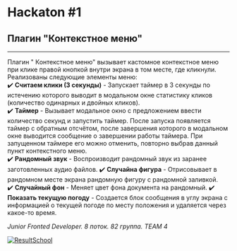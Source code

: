 # Hackaton #1
## Плагин "Контекстное меню"
____

Плагин " Контекстное меню" вызывает кастомное контекстное меню при клике правой кнопкой внутри экрана в том месте, где кликнули.    
Реализованы следующие элементы меню:    
:heavy_check_mark: __Считаем клики (3 секунды)__ - Запускает таймер в 3 секунды по истечению которого выводит в модальном окне статистику кликов (количество одинарных и двойных кликов).    
:heavy_check_mark: __Таймер__ - Вызывает модальное окно с предложением ввести количество секунд и запустить таймер. После запуска появляется таймер с обратным отсчётом, после завершения которого в модальном окне выводится сообщение о завершении работы таймера. При запущенном таймере его можно отменить, повторно выбрав данный пункт контекстного меню.    
:heavy_check_mark: __Рандомный звук__ - Воспроизводит рандомный звук из заранее заготовленных аудио файлов.
:heavy_check_mark: __Случайна фигура__ - Отрисовывает в рандомном месте экрана рандомную фигуру с рандомной заливкой.    
:heavy_check_mark: __Случайный фон__ - Меняет цвет фона документа на рандомный.
:heavy_check_mark: __Показать текущую погоду__ - Создается блок сообщения в углу экрана с информацией о текущей погоде по месту положения и удаляется через какое-то время.

_Junior Fronted Developer. 8 поток. 82 группа. TEAM 4_

[![ResultSchool](https://result.school/_next/static/media/main-logo-black.85858284.svg)](https://result.school/)
